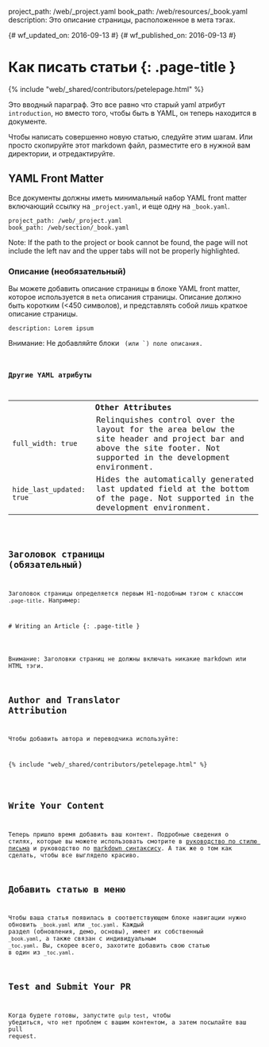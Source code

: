 project_path: /web/_project.yaml
book_path: /web/resources/_book.yaml
description: Это описание страницы, расположенное в мета тэгах.

{# wf_updated_on: 2016-09-13 #}
{# wf_published_on: 2016-09-13 #}

# Как писать статьи {: .page-title }

{% include "web/_shared/contributors/petelepage.html" %}

Это вводный параграф. Это все равно что старый yaml атрибут `introduction`, но
вместо того, чтобы быть в YAML, он теперь находится в документе.

Чтобы написать совершенно новую статью, следуйте этим шагам. Или просто
скопируйте этот markdown файл, разместите его в нужной вам директории, и
отредактируйте.

## YAML Front Matter

Все документы должны иметь минимальный набор YAML front matter включающий ссылку
на `_project.yaml`, и еще одну на `_book.yaml`.

```
project_path: /web/_project.yaml
book_path: /web/section/_book.yaml
```

Note: If the path to the project or book cannot be found, the page will not
include the left nav and the upper tabs will not be properly highlighted.

### Описание (необязательный)

Вы можете добавить описание страницы в блоке YAML front matter, которое
используется в `meta` описания страницы. Описание должно быть коротким (<450
символов), и представлять собой лишь краткое описание страницы.

```
description: Lorem ipsum
```

Внимание: Не добавляйте блоки <code> (или `) поле описания.

### Другие YAML атрибуты

<table class="responsive">
  <tbody>
    <tr>
      <th colspan="2">Other Attributes</th>
    </tr>
    <tr>
      <td><code>full_width: true</code></td>
      <td>
        Relinquishes control over the layout for the area below the site
        header and project bar and above the site footer. Not supported in
        the development environment.
      </td>
    </tr>
    <tr>
      <td><code>hide_last_updated: true</code></td>
      <td>
        Hides the automatically generated last updated field at the bottom of
        the page. Not supported in the development environment.
      </td>
    </tr>
  </tbody>
</table>

## Заголовок страницы (обязательный)

Заголовок страницы определяется первым H1-подобным тэгом с классом
`.page-title`.
Например:

<pre class="prettyprint">
&num; Writing an Article {: .page-title }
</pre>

Внимание: Заголовки страниц не должны включать никакие markdown или HTML тэги.

## Author and Translator Attribution

Чтобы добавить автора и переводчика используйте:

<pre class="prettyprint">
{% include "web/_shared/contributors/petelepage.html" %}
</pre>

## Write Your Content

Теперь пришло время добавить ваш контент. Подробные сведения о стилях, которые
вы можете использовать смотрите в [руководство по стилю письма](/style/) и
руководство по [markdown синтаксису](markdown-syntax). А так же о том как
сделать, чтобы все выглядело красиво.

## Добавить статью в меню

Чтобы ваша статья появилась в соответствующем блоке навигации нужно обновить
`_book.yaml` или  `_toc.yaml`. Каждый раздел (обновления, демо, основы),
имеет их собственный `_book.yaml`, а также связан с индивидуальным `_toc.yaml`.
Вы, скорее всего, захотите добавить свою статью в один из `_toc.yaml`.

## Test and Submit Your PR

Когда будете готовы, запустите `gulp test`, чтобы убедиться, что нет проблем с
вашим контентом, а затем посылайте ваш pull request.
